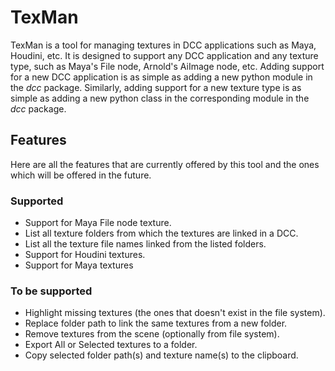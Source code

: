# TexMan
TexMan is a tool for managing textures in DCC applications such as Maya, Houdini, etc. It is designed to support any DCC application and any texture type, such as Maya's File node, Arnold's AiImage node, etc. Adding support for a new DCC application is as simple as adding a new python module in the *dcc* package. Similarly, adding support for a new texture type is as simple as adding a new python class in the corresponding module in the *dcc* package.
## Features
Here are all the features that are currently offered by this tool and the ones which will be offered in the future.
### Supported
- Support for Maya File node texture.
- List all texture folders from which the textures are linked in a DCC.
- List all the texture file names linked from the listed folders.
- Support for Houdini textures.
- Support for Maya textures
### To be supported
- Highlight missing textures (the ones that doesn't exist in the file system).
- Replace folder path to link the same textures from a new folder.
- Remove textures from the scene (optionally from file system).
- Export All or Selected textures to a folder.
- Copy selected folder path(s) and texture name(s) to the clipboard.